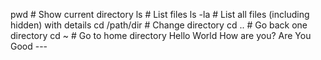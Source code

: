 pwd            # Show current directory
ls             # List files
ls -la         # List all files (including hidden) with details
cd /path/dir   # Change directory
cd ..          # Go back one directory
cd ~           # Go to home directory
Hello World How are you?
Are You Good ---
